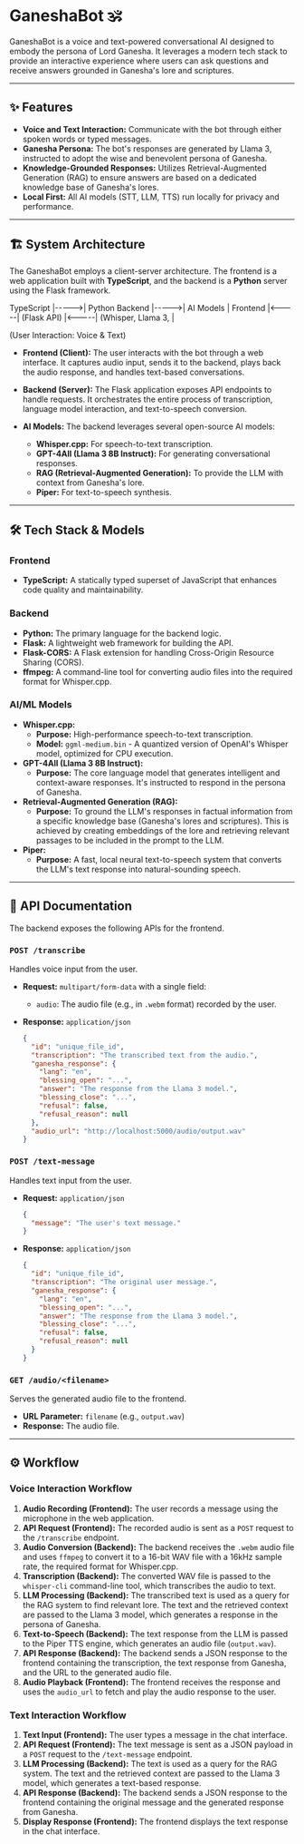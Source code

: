 # GaneshaBot 🕉️

GaneshaBot is a voice and text-powered conversational AI designed to embody the persona of Lord Ganesha. It leverages a modern tech stack to provide an interactive experience where users can ask questions and receive answers grounded in Ganesha's lore and scriptures.

---

## ✨ Features

* **Voice and Text Interaction:** Communicate with the bot through either spoken words or typed messages.
* **Ganesha Persona:** The bot's responses are generated by Llama 3, instructed to adopt the wise and benevolent persona of Ganesha.
* **Knowledge-Grounded Responses:** Utilizes Retrieval-Augmented Generation (RAG) to ensure answers are based on a dedicated knowledge base of Ganesha's lores.
* **Local First:** All AI models (STT, LLM, TTS) run locally for privacy and performance.

---

## 🏗️ System Architecture

The GaneshaBot employs a client-server architecture. The frontend is a web application built with **TypeScript**, and the backend is a **Python** server using the Flask framework.

   TypeScript    |----->|    Python Backend    |----->|      AI Models      |
    Frontend     |<-----|     (Flask API)      |<-----| (Whisper, Llama 3,  |

(User Interaction: Voice & Text)


* **Frontend (Client):** The user interacts with the bot through a web interface. It captures audio input, sends it to the backend, plays back the audio response, and handles text-based conversations.

* **Backend (Server):** The Flask application exposes API endpoints to handle requests. It orchestrates the entire process of transcription, language model interaction, and text-to-speech conversion.

* **AI Models:** The backend leverages several open-source AI models:
    * **Whisper.cpp:** For speech-to-text transcription.
    * **GPT-4All (Llama 3 8B Instruct):** For generating conversational responses.
    * **RAG (Retrieval-Augmented Generation):** To provide the LLM with context from Ganesha's lore.
    * **Piper:** For text-to-speech synthesis.

---

## 🛠️ Tech Stack & Models

### Frontend
* **TypeScript:** A statically typed superset of JavaScript that enhances code quality and maintainability.

### Backend
* **Python:** The primary language for the backend logic.
* **Flask:** A lightweight web framework for building the API.
* **Flask-CORS:** A Flask extension for handling Cross-Origin Resource Sharing (CORS).
* **ffmpeg:** A command-line tool for converting audio files into the required format for Whisper.cpp.

### AI/ML Models
* **Whisper.cpp:**
    * **Purpose:** High-performance speech-to-text transcription.
    * **Model:** `ggml-medium.bin` - A quantized version of OpenAI's Whisper model, optimized for CPU execution.
* **GPT-4All (Llama 3 8B Instruct):**
    * **Purpose:** The core language model that generates intelligent and context-aware responses. It's instructed to respond in the persona of Ganesha.
* **Retrieval-Augmented Generation (RAG):**
    * **Purpose:** To ground the LLM's responses in factual information from a specific knowledge base (Ganesha's lores and scriptures). This is achieved by creating embeddings of the lore and retrieving relevant passages to be included in the prompt to the LLM.
* **Piper:**
    * **Purpose:** A fast, local neural text-to-speech system that converts the LLM's text response into natural-sounding speech.

---

## 🔌 API Documentation

The backend exposes the following APIs for the frontend.

### `POST /transcribe`
Handles voice input from the user.

* **Request:** `multipart/form-data` with a single field:
    * `audio`: The audio file (e.g., in `.webm` format) recorded by the user.

* **Response:** `application/json`
    ```json
    {
      "id": "unique_file_id",
      "transcription": "The transcribed text from the audio.",
      "ganesha_response": {
        "lang": "en",
        "blessing_open": "...",
        "answer": "The response from the Llama 3 model.",
        "blessing_close": "...",
        "refusal": false,
        "refusal_reason": null
      },
      "audio_url": "http://localhost:5000/audio/output.wav"
    }
    ```

### `POST /text-message`
Handles text input from the user.

* **Request:** `application/json`
    ```json
    {
      "message": "The user's text message."
    }
    ```

* **Response:** `application/json`
    ```json
    {
      "id": "unique_file_id",
      "transcription": "The original user message.",
      "ganesha_response": {
        "lang": "en",
        "blessing_open": "...",
        "answer": "The response from the Llama 3 model.",
        "blessing_close": "...",
        "refusal": false,
        "refusal_reason": null
      }
    }
    ```

### `GET /audio/<filename>`
Serves the generated audio file to the frontend.

* **URL Parameter:** `filename` (e.g., `output.wav`)
* **Response:** The audio file.

---

## ⚙️ Workflow

### Voice Interaction Workflow
1.  **Audio Recording (Frontend):** The user records a message using the microphone in the web application.
2.  **API Request (Frontend):** The recorded audio is sent as a `POST` request to the `/transcribe` endpoint.
3.  **Audio Conversion (Backend):** The backend receives the `.webm` audio file and uses `ffmpeg` to convert it to a 16-bit WAV file with a 16kHz sample rate, the required format for Whisper.cpp.
4.  **Transcription (Backend):** The converted WAV file is passed to the `whisper-cli` command-line tool, which transcribes the audio to text.
5.  **LLM Processing (Backend):** The transcribed text is used as a query for the RAG system to find relevant lore. The text and the retrieved context are passed to the Llama 3 model, which generates a response in the persona of Ganesha.
6.  **Text-to-Speech (Backend):** The text response from the LLM is passed to the Piper TTS engine, which generates an audio file (`output.wav`).
7.  **API Response (Backend):** The backend sends a JSON response to the frontend containing the transcription, the text response from Ganesha, and the URL to the generated audio file.
8.  **Audio Playback (Frontend):** The frontend receives the response and uses the `audio_url` to fetch and play the audio response to the user.

### Text Interaction Workflow
1.  **Text Input (Frontend):** The user types a message in the chat interface.
2.  **API Request (Frontend):** The text message is sent as a JSON payload in a `POST` request to the `/text-message` endpoint.
3.  **LLM Processing (Backend):** The text is used as a query for the RAG system. The text and the retrieved context are passed to the Llama 3 model, which generates a text-based response.
4.  **API Response (Backend):** The backend sends a JSON response to the frontend containing the original message and the generated response from Ganesha.
5.  **Display Response (Frontend):** The frontend displays the text response in the chat interface.



